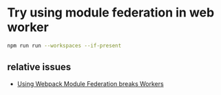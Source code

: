 # Try using module federation in web worker

```bash
npm run run --workspaces --if-present
```

## relative issues

- [Using Webpack Module Federation breaks Workers](https://github.com/webpack/webpack/issues/16173)
